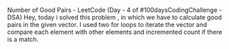 Number of Good Pairs - LeetCode (Day - 4 of #100daysCodingChallenge - DSA)
Hey, today i solved this problem , in which we have to calculate good pairs in the given vector. I used two for loops to iterate the vector and compare each element with other elements and incremented count if there is a match.

